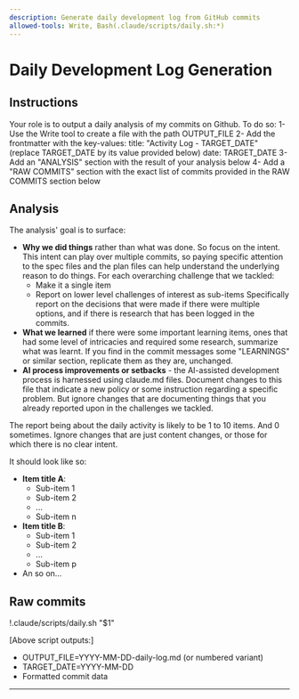 ```yaml
---
description: Generate daily development log from GitHub commits
allowed-tools: Write, Bash(.claude/scripts/daily.sh:*)
---
```


# Daily Development Log Generation

## Instructions

Your role is to output a daily analysis of my commits on Github. To do so:
1- Use the Write tool to create a file with the path OUTPUT_FILE
2- Add the frontmatter with the key-values:
title: "Activity Log - TARGET_DATE" (replace TARGET_DATE by its value provided below)
date: TARGET_DATE
3- Add an "ANALYSIS" section with the result of your analysis below
4- Add a "RAW COMMITS" section with the exact list of commits provided in the RAW COMMITS section below

## Analysis

The analysis' goal is to surface:
- **Why we did things** rather than what was done. So focus on the intent. This intent can play over multiple commits, so paying specific attention to the spec files and the plan files can help understand the underlying reason to do things. For each overarching challenge that we tackled: 
  - Make it a single item
  - Report on lower level challenges of interest as sub-items Specifically report  on the decisions that were made if there were multiple options, and if there is research that has been logged in the commits.
- **What we learned** if there were some important learning items, ones that had some level of intricacies and required some research, summarize what was learnt. If you find in the commit messages some "LEARNINGS" or similar section, replicate them as they are, unchanged.
- **AI process improvements or setbacks** - the AI-assisted development process is harnessed using claude.md files. Document changes to this file that indicate a new policy or some instruction regarding a specific problem. But ignore changes that are documenting things that you already reported upon in the challenges we tackled.

The report being about the daily activity is likely to be 1 to 10 items. And 0 sometimes. Ignore changes that are just content changes, or those for which there is no clear intent.

It should look like so:
- **Item title A**:
  - Sub-item 1
  - Sub-item 2
  - ...
  - Sub-item n
- **Item title B**:
  - Sub-item 1
  - Sub-item 2
  - ...
  - Sub-item p
- An so on...


## Raw commits

!.claude/scripts/daily.sh "$1"

[Above script outputs:]
- OUTPUT_FILE=YYYY-MM-DD-daily-log.md (or numbered variant)
- TARGET_DATE=YYYY-MM-DD
- Formatted commit data

---